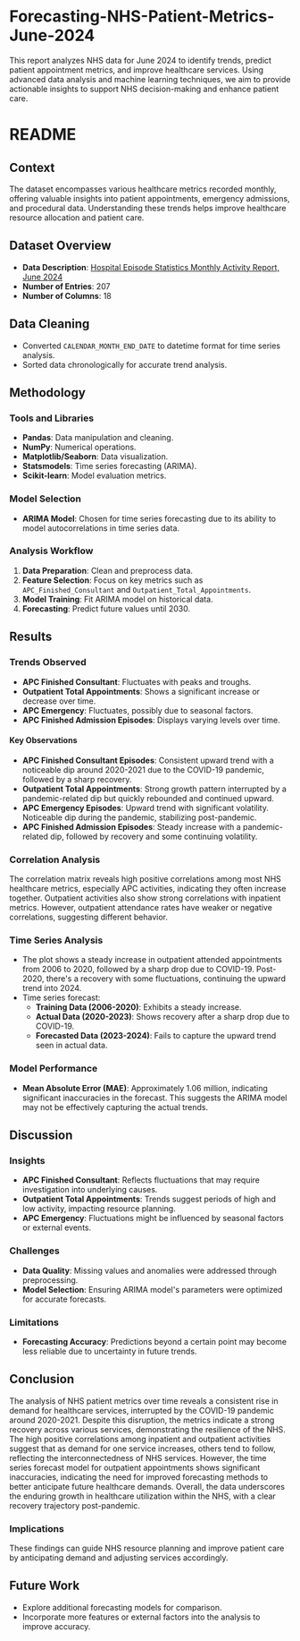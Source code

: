# Forecasting-NHS-Patient-Metrics-June-2024
 This report analyzes NHS data for June 2024 to identify trends, predict patient appointment metrics, and improve healthcare services. Using advanced data analysis and machine learning techniques, we aim to provide actionable insights to support NHS decision-making and enhance patient care.
# README

## Context

The dataset encompasses various healthcare metrics recorded monthly, offering valuable insights into patient appointments, emergency admissions, and procedural data. Understanding these trends helps improve healthcare resource allocation and patient care.

## Dataset Overview

- **Data Description**: [Hospital Episode Statistics Monthly Activity Report, June 2024](LINK)
- **Number of Entries**: 207
- **Number of Columns**: 18

## Data Cleaning

- Converted `CALENDAR_MONTH_END_DATE` to datetime format for time series analysis.
- Sorted data chronologically for accurate trend analysis.

## Methodology

### Tools and Libraries

- **Pandas**: Data manipulation and cleaning.
- **NumPy**: Numerical operations.
- **Matplotlib/Seaborn**: Data visualization.
- **Statsmodels**: Time series forecasting (ARIMA).
- **Scikit-learn**: Model evaluation metrics.

### Model Selection

- **ARIMA Model**: Chosen for time series forecasting due to its ability to model autocorrelations in time series data.

### Analysis Workflow

1. **Data Preparation**: Clean and preprocess data.
2. **Feature Selection**: Focus on key metrics such as `APC_Finished_Consultant` and `Outpatient_Total_Appointments`.
3. **Model Training**: Fit ARIMA model on historical data.
4. **Forecasting**: Predict future values until 2030.

## Results

### Trends Observed

- **APC Finished Consultant**: Fluctuates with peaks and troughs.
- **Outpatient Total Appointments**: Shows a significant increase or decrease over time.
- **APC Emergency**: Fluctuates, possibly due to seasonal factors.
- **APC Finished Admission Episodes**: Displays varying levels over time.

#### Key Observations

- **APC Finished Consultant Episodes**: Consistent upward trend with a noticeable dip around 2020-2021 due to the COVID-19 pandemic, followed by a sharp recovery.
- **Outpatient Total Appointments**: Strong growth pattern interrupted by a pandemic-related dip but quickly rebounded and continued upward.
- **APC Emergency Episodes**: Upward trend with significant volatility. Noticeable dip during the pandemic, stabilizing post-pandemic.
- **APC Finished Admission Episodes**: Steady increase with a pandemic-related dip, followed by recovery and some continuing volatility.

### Correlation Analysis

The correlation matrix reveals high positive correlations among most NHS healthcare metrics, especially APC activities, indicating they often increase together. Outpatient activities also show strong correlations with inpatient metrics. However, outpatient attendance rates have weaker or negative correlations, suggesting different behavior.

### Time Series Analysis

- The plot shows a steady increase in outpatient attended appointments from 2006 to 2020, followed by a sharp drop due to COVID-19. Post-2020, there's a recovery with some fluctuations, continuing the upward trend into 2024.
- Time series forecast:
  - **Training Data (2006-2020)**: Exhibits a steady increase.
  - **Actual Data (2020-2023)**: Shows recovery after a sharp drop due to COVID-19.
  - **Forecasted Data (2023-2024)**: Fails to capture the upward trend seen in actual data.

### Model Performance

- **Mean Absolute Error (MAE)**: Approximately 1.06 million, indicating significant inaccuracies in the forecast. This suggests the ARIMA model may not be effectively capturing the actual trends.

## Discussion

### Insights

- **APC Finished Consultant**: Reflects fluctuations that may require investigation into underlying causes.
- **Outpatient Total Appointments**: Trends suggest periods of high and low activity, impacting resource planning.
- **APC Emergency**: Fluctuations might be influenced by seasonal factors or external events.

### Challenges

- **Data Quality**: Missing values and anomalies were addressed through preprocessing.
- **Model Selection**: Ensuring ARIMA model's parameters were optimized for accurate forecasts.

### Limitations

- **Forecasting Accuracy**: Predictions beyond a certain point may become less reliable due to uncertainty in future trends.

## Conclusion

The analysis of NHS patient metrics over time reveals a consistent rise in demand for healthcare services, interrupted by the COVID-19 pandemic around 2020-2021. Despite this disruption, the metrics indicate a strong recovery across various services, demonstrating the resilience of the NHS. The high positive correlations among inpatient and outpatient activities suggest that as demand for one service increases, others tend to follow, reflecting the interconnectedness of NHS services. However, the time series forecast model for outpatient appointments shows significant inaccuracies, indicating the need for improved forecasting methods to better anticipate future healthcare demands. Overall, the data underscores the enduring growth in healthcare utilization within the NHS, with a clear recovery trajectory post-pandemic.

### Implications

These findings can guide NHS resource planning and improve patient care by anticipating demand and adjusting services accordingly.

## Future Work

- Explore additional forecasting models for comparison.
- Incorporate more features or external factors into the analysis to improve accuracy.
